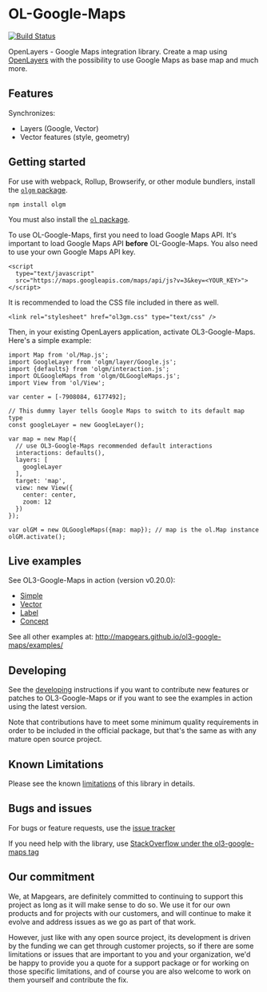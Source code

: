 # OL-Google-Maps

[![Build Status](https://travis-ci.org/mapgears/ol3-google-maps.svg)](https://travis-ci.org/mapgears/ol3-google-maps)

OpenLayers - Google Maps integration library. Create a map using [OpenLayers](http://openlayers.org/) with the possibility to use Google Maps as base map and much more.

## Features

Synchronizes:

* Layers (Google, Vector)
* Vector features (style, geometry)

## Getting started

For use with webpack, Rollup, Browserify, or other module bundlers, install the [`olgm` package](https://www.npmjs.com/package/olgm).

```
npm install olgm
```

You must also install the [`ol` package](https://www.npmjs.com/package/ol).

To use OL-Google-Maps, first you need to load Google Maps API. It's important to load Google Maps API **before** OL-Google-Maps. You also need to use your own Google Maps API key.

```
<script
  type="text/javascript"
  src="https://maps.googleapis.com/maps/api/js?v=3&key=<YOUR_KEY>">
</script>
```

It is recommended to load the CSS file included in there as well.

```
<link rel="stylesheet" href="ol3gm.css" type="text/css" />
```

Then, in your existing OpenLayers application, activate OL3-Google-Maps. Here's a simple example:

```
import Map from 'ol/Map.js';
import GoogleLayer from 'olgm/layer/Google.js';
import {defaults} from 'olgm/interaction.js';
import OLGoogleMaps from 'olgm/OLGoogleMaps.js';
import View from 'ol/View';

var center = [-7908084, 6177492];

// This dummy layer tells Google Maps to switch to its default map type
const googleLayer = new GoogleLayer();

var map = new Map({
  // use OL3-Google-Maps recommended default interactions
  interactions: defaults(),
  layers: [
    googleLayer
  ],
  target: 'map',
  view: new View({
    center: center,
    zoom: 12
  })
});

var olGM = new OLGoogleMaps({map: map}); // map is the ol.Map instance
olGM.activate();
```

## Live examples

See OL3-Google-Maps in action (version v0.20.0):

 * [Simple](http://mapgears.github.io/ol3-google-maps/examples/dist/examples/simple.html)
 * [Vector](http://mapgears.github.io/ol3-google-maps/examples/dist/examples/vector.html)
 * [Label](http://mapgears.github.io/ol3-google-maps/examples/dist/examples/label.html)
 * [Concept](http://mapgears.github.io/ol3-google-maps/examples/dist/examples/concept.html)

See all other examples at:
http://mapgears.github.io/ol3-google-maps/examples/

## Developing

See the [developing](DEVELOPING.md) instructions if you want to
contribute new features or patches to OL3-Google-Maps or if you want
to see the examples in action using the latest version.

Note that contributions have to meet some minimum quality requirements
in order to be included in the official package, but that's the same
as with any mature open source project.

## Known Limitations

Please see the known [limitations](LIMITATIONS.md) of this library in details.

## Bugs and issues

For bugs or feature requests, use the
[issue tracker](https://github.com/mapgears/ol3-google-maps/issues)

If you need help with the library, use
[StackOverflow under the ol3-google-maps tag](http://stackoverflow.com/questions/tagged/ol3-google-maps)

## Our commitment

We, at Mapgears, are definitely committed to continuing to support
this project as long as it will make sense to do so. We use it for our
own products and for projects with our customers, and will continue to
make it evolve and address issues as we go as part of that work.

However, just like with any open source project, its development is
driven by the funding we can get through customer projects, so if
there are some limitations or issues that are important to you and
your organization, we'd be happy to provide you a quote for a support
package or for working on those specific limitations, and of course
you are also welcome to work on them yourself and contribute the fix.
